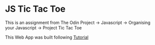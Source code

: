 # JS Tic Tac Toe

This is an assignment from The Odin Project -> Javascript -> Organising your Javascript -> Project Tic Tac Toe

This Web App was built following [Tutorial](https://www.theodinproject.com/courses/javascript/lessons/tic-tac-toe-javascript?ref=lnav)
